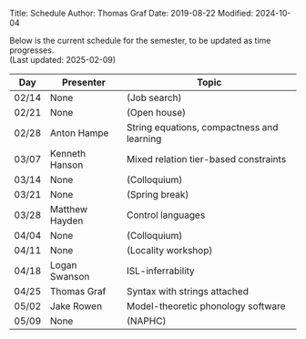 Title: Schedule
Author: Thomas Graf
Date: 2019-08-22
Modified: 2024-10-04

Below is the current schedule for the semester, to be updated as time progresses.  
(Last updated: 2025-02-09)


| Day   | Presenter          | Topic                                          |
|-------|--------------------|------------------------------------------------|
| 02/14 | None | (Job search) |
| 02/21 | None | (Open house) |
| 02/28 | Anton Hampe | String equations, compactness and learning |
| 03/07 | Kenneth Hanson | Mixed relation tier-based constraints |
| 03/14 | None | (Colloquium) |
| 03/21 | None | (Spring break) |
| 03/28 | Matthew Hayden | Control languages |
| 04/04 | None | (Colloquium) |
| 04/11 | None | (Locality workshop) |
| 04/18 | Logan Swanson | ISL-inferrability |
| 04/25 | Thomas Graf | Syntax with strings attached |
| 05/02 | Jake Rowen | Model-theoretic phonology software |
| 05/09 | None | (NAPHC) |
